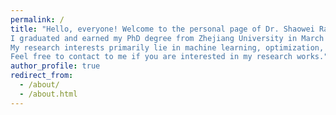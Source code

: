```yaml
---
permalink: /
title: "Hello, everyone! Welcome to the personal page of Dr. Shaowei Rao. 
I graduated and earned my PhD degree from Zhejiang University in March 2024. Currently, I am a post-doctoral candidate at Tsinghua University. 
My research interests primarily lie in machine learning, optimization, fault diagnosis, and computational electromagnetics. 
Feel free to contact to me if you are interested in my research works."
author_profile: true
redirect_from: 
  - /about/
  - /about.html
---
```

